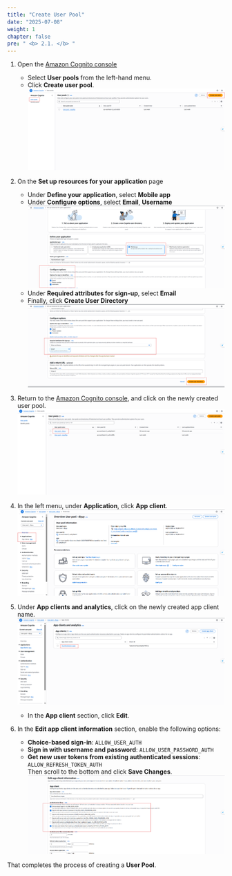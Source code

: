 ```yaml
---
title: "Create User Pool"
date: "2025-07-08"
weight: 1
chapter: false
pre: " <b> 2.1. </b> "
---
```


1. Open the [Amazon Cognito console](https://ap-southeast-2.console.aws.amazon.com/cognito/v2/idp/user-pools?region=ap-southeast-2)  
    + Select **User pools** from the left-hand menu.  
    + Click **Create user pool**.  
![Connect](</images/2.prerequisite/user_pool/Screenshot 2025-07-09 100815.png>)

2. On the **Set up resources for your application** page  
    + Under **Define your application**, select **Mobile app**  
    + Under **Configure options**, select **Email**, **Username**  
![Connect](</images/2.prerequisite/user_pool/Screenshot 2025-07-09 101949.png>)  
    + Under **Required attributes for sign-up**, select **Email**  
    + Finally, click **Create User Directory**  
![Connect](</images/2.prerequisite/user_pool/Screenshot 2025-07-09 102420.png>)    

3. Return to the [Amazon Cognito console](https://ap-southeast-2.console.aws.amazon.com/cognito/v2/idp/user-pools?region=ap-southeast-2), and click on the newly created user pool.  
![Connect](/images/2.prerequisite/user_pool/buoc4.png)

4. In the left menu, under **Application**, click **App client**.  
![Connect](/images/2.prerequisite/user_pool/buoc5.png)

5. Under **App clients and analytics**, click on the newly created app client name.  
![Connect](/images/2.prerequisite/user_pool/buoc6.png)  
    + In the **App client** section, click **Edit**.

6. In the **Edit app client information** section, enable the following options:  
    + **Choice-based sign-in**: `ALLOW_USER_AUTH`  
    + **Sign in with username and password**: `ALLOW_USER_PASSWORD_AUTH`  
    + **Get new user tokens from existing authenticated sessions**: `ALLOW_REFRESH_TOKEN_AUTH`  
Then scroll to the bottom and click **Save Changes**.  
![Connect](/images/2.prerequisite/user_pool/buoc7.png)

That completes the process of creating a **User Pool**.